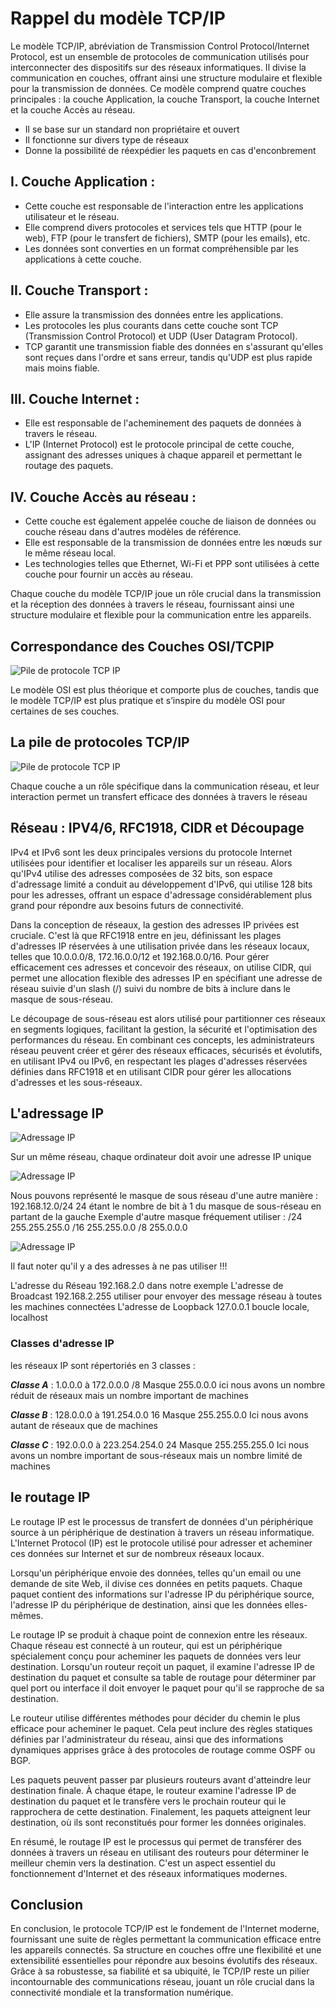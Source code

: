 # Rappel du modèle TCP/IP

Le modèle TCP/IP, abréviation de Transmission Control Protocol/Internet Protocol, est un ensemble de protocoles de communication utilisés pour interconnecter des dispositifs sur des réseaux informatiques. Il divise la communication en couches, offrant ainsi une structure modulaire et flexible pour la transmission de données. Ce modèle comprend quatre couches principales : la couche Application, la couche Transport, la couche Internet et la couche Accès au réseau.

- Il se base sur un standard non propriétaire et ouvert
- Il fonctionne sur divers type de réseaux
- Donne la possibilité de réexpédier les paquets en cas d'enconbrement 

## I. Couche Application :

- Cette couche est responsable de l'interaction entre les applications utilisateur et le réseau.
- Elle comprend divers protocoles et services tels que HTTP (pour le web), FTP (pour le transfert de fichiers), SMTP (pour les emails), etc.
- Les données sont converties en un format compréhensible par les applications à cette couche.

## II. Couche Transport :

- Elle assure la transmission des données entre les applications.
- Les protocoles les plus courants dans cette couche sont TCP (Transmission Control Protocol) et UDP (User Datagram Protocol).
- TCP garantit une transmission fiable des données en s'assurant qu'elles sont reçues dans l'ordre et sans erreur, tandis qu'UDP est plus rapide mais moins fiable.

## III. Couche Internet :

- Elle est responsable de l'acheminement des paquets de données à travers le réseau.
- L'IP (Internet Protocol) est le protocole principal de cette couche, assignant des adresses uniques à chaque appareil et permettant le routage des paquets.

## IV. Couche Accès au réseau :

- Cette couche est également appelée couche de liaison de données ou couche réseau dans d'autres modèles de référence.
- Elle est responsable de la transmission de données entre les nœuds sur le même réseau local.
- Les technologies telles que Ethernet, Wi-Fi et PPP sont utilisées à cette couche pour fournir un accès au réseau.

Chaque couche du modèle TCP/IP joue un rôle crucial dans la transmission et la réception des données à travers le réseau, fournissant ainsi une structure modulaire et flexible pour la communication entre les appareils.

## Correspondance des Couches OSI/TCPIP

![Pile de protocole TCP IP](../img/tcpiposi.png)

Le modèle OSI est plus théorique et comporte plus de couches, tandis que le modèle TCP/IP est plus pratique et s’inspire du modèle OSI pour certaines de ses couches.

## La pile de protocoles TCP/IP

![Pile de protocole TCP IP](../img/tcpipproto.png)

Chaque couche a un rôle spécifique dans la communication réseau, et leur interaction permet un transfert efficace des données à travers le réseau

## Réseau : IPV4/6, RFC1918, CIDR et Découpage

IPv4 et IPv6 sont les deux principales versions du protocole Internet utilisées pour identifier et localiser les appareils sur un réseau. Alors qu'IPv4 utilise des adresses composées de 32 bits, son espace d'adressage limité a conduit au développement d'IPv6, qui utilise 128 bits pour les adresses, offrant un espace d'adressage considérablement plus grand pour répondre aux besoins futurs de connectivité. 

Dans la conception de réseaux, la gestion des adresses IP privées est cruciale. C'est là que RFC1918 entre en jeu, définissant les plages d'adresses IP réservées à une utilisation privée dans les réseaux locaux, telles que 10.0.0.0/8, 172.16.0.0/12 et 192.168.0.0/16. Pour gérer efficacement ces adresses et concevoir des réseaux, on utilise CIDR, qui permet une allocation flexible des adresses IP en spécifiant une adresse de réseau suivie d'un slash (/) suivi du nombre de bits à inclure dans le masque de sous-réseau. 

Le découpage de sous-réseau est alors utilisé pour partitionner ces réseaux en segments logiques, facilitant la gestion, la sécurité et l'optimisation des performances du réseau. En combinant ces concepts, les administrateurs réseau peuvent créer et gérer des réseaux efficaces, sécurisés et évolutifs, en utilisant IPv4 ou IPv6, en respectant les plages d'adresses réservées définies dans RFC1918 et en utilisant CIDR pour gérer les allocations d'adresses et les sous-réseaux.



## L'adressage IP

![Adressage IP](../img/ipaddr.png)

Sur un même réseau, chaque ordinateur doit avoir une adresse IP unique

![Adressage IP](../img/ipaddr2.png)

Nous pouvons représenté le masque de sous réseau d'une autre manière : 192.168.12.0/24
24 étant le nombre de bit à 1 du masque de sous-réseau en partant de la gauche
Exemple d'autre masque fréquement utiliser : 
/24 255.255.255.0 /16 255.255.0.0 /8 255.0.0.0

![Adressage IP](../img/ipaddr3.png)

Il faut noter qu'il y a des adresses à ne pas utiliser !!!

L'adresse du Réseau 192.168.2.0 dans notre exemple
L'adresse de Broadcast 192.168.2.255 utiliser pour envoyer des message réseau à toutes les machines connectées
L'adresse de Loopback 127.0.0.1 boucle locale, localhost

### Classes d'adresse IP

les réseaux IP sont répertoriés en 3 classes :

***Classe A*** : 1.0.0.0 à 172.0.0.0 /8  Masque 255.0.0.0
ici nous avons un nombre réduit de réseaux mais un nombre important de machines

***Classe B*** : 128.0.0.0 à 191.254.0.0 16 Masque 255.255.0.0
Ici nous avons autant de réseaux que de machines

***Classe C*** : 192.0.0.0 à 223.254.254.0 24 Masque 255.255.255.0
Ici nous avons un nombre important de sous-réseaux mais un nombre limité de machines

## le routage IP

Le routage IP est le processus de transfert de données d'un périphérique source à un périphérique de destination à travers un réseau informatique. L'Internet Protocol (IP) est le protocole utilisé pour adresser et acheminer ces données sur Internet et sur de nombreux réseaux locaux.

Lorsqu'un périphérique envoie des données, telles qu'un email ou une demande de site Web, il divise ces données en petits paquets. Chaque paquet contient des informations sur l'adresse IP du périphérique source, l'adresse IP du périphérique de destination, ainsi que les données elles-mêmes.

Le routage IP se produit à chaque point de connexion entre les réseaux. Chaque réseau est connecté à un routeur, qui est un périphérique spécialement conçu pour acheminer les paquets de données vers leur destination. Lorsqu'un routeur reçoit un paquet, il examine l'adresse IP de destination du paquet et consulte sa table de routage pour déterminer par quel port ou interface il doit envoyer le paquet pour qu'il se rapproche de sa destination.

Le routeur utilise différentes méthodes pour décider du chemin le plus efficace pour acheminer le paquet. Cela peut inclure des règles statiques définies par l'administrateur du réseau, ainsi que des informations dynamiques apprises grâce à des protocoles de routage comme OSPF ou BGP.

Les paquets peuvent passer par plusieurs routeurs avant d'atteindre leur destination finale. À chaque étape, le routeur examine l'adresse IP de destination du paquet et le transfère vers le prochain routeur qui le rapprochera de cette destination. Finalement, les paquets atteignent leur destination, où ils sont reconstitués pour former les données originales.

En résumé, le routage IP est le processus qui permet de transférer des données à travers un réseau en utilisant des routeurs pour déterminer le meilleur chemin vers la destination. C'est un aspect essentiel du fonctionnement d'Internet et des réseaux informatiques modernes.

## Conclusion

En conclusion, le protocole TCP/IP est le fondement de l'Internet moderne, fournissant une suite de règles permettant la communication efficace entre les appareils connectés. Sa structure en couches offre une flexibilité et une extensibilité essentielles pour répondre aux besoins évolutifs des réseaux. Grâce à sa robustesse, sa fiabilité et sa ubiquité, le TCP/IP reste un pilier incontournable des communications réseau, jouant un rôle crucial dans la connectivité mondiale et la transformation numérique.
